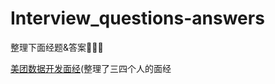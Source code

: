 # Interview_questions-answers
整理下面经题&amp;答案🤡🤡🤡

[美团数据开发面经](https://github.com/wangteng200000318/Interview_questions-answers/blob/main/美团数据开发面经.md)(整理了三四个人的面经
